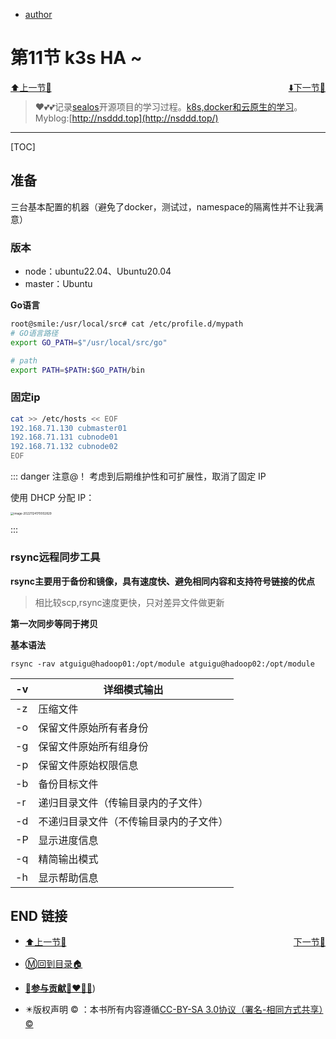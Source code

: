 + [author](http://nsddd.top)

# 第11节 k3s HA ~

<div><a href = '10.md' style='float:left'>⬆️上一节🔗  </a><a href = '12.md' style='float: right'>  ⬇️下一节🔗</a></div>
<br>

> ❤️💕💕记录[sealos](https://github.com/3293172751/sealos)开源项目的学习过程。[k8s,docker和云原生的学习](https://github.com/3293172751/sealos)。Myblog:[http://nsddd.top](http://nsddd.top/)

---
[TOC]

## 准备

三台基本配置的机器（避免了docker，测试过，namespace的隔离性并不让我满意）



### 版本

+ node：ubuntu22.04、Ubuntu20.04
+ master：Ubuntu



**Go语言**

```bash
root@smile:/usr/local/src# cat /etc/profile.d/mypath
# GO语言路径
export GO_PATH=$"/usr/local/src/go"

# path
export PATH=$PATH:$GO_PATH/bin
```



### 固定ip

```bash
cat >> /etc/hosts << EOF
192.168.71.130 cubmaster01
192.168.71.131 cubnode01
192.168.71.132 cubnode02
EOF
```

::: danger 注意@！
考虑到后期维护性和可扩展性，取消了固定 IP

使用 DHCP 分配 IP：

<img src="http://sm.nsddd.top/smimage-20221124170002829.png" alt="image-20221124170002829" style="zoom:33%;" />

:::





### rsync远程同步工具

**rsync主要用于备份和镜像，具有速度快、避免相同内容和支持符号链接的优点**

> 相比较scp,rsync速度更快，只对差异文件做更新

**第一次同步等同于拷贝**

**基本语法**

```
rsync -rav atguigu@hadoop01:/opt/module atguigu@hadoop02:/opt/module
```

| -v   | 详细模式输出                           |
| ---- | -------------------------------------- |
| -z   | 压缩文件                               |
| -o   | 保留文件原始所有者身份                 |
| -g   | 保留文件原始所有组身份                 |
| -p   | 保留文件原始权限信息                   |
| -b   | 备份目标文件                           |
| -r   | 递归目录文件（传输目录内的子文件）     |
| -d   | 不递归目录文件（不传输目录内的子文件） |
| -P   | 显示进度信息                           |
| -q   | 精简输出模式                           |
| -h   | 显示帮助信息                           |



## END 链接
<ul><li><div><a href = '10.md' style='float:left'>⬆️上一节🔗  </a><a href = '12.md' style='float: right'>  ️下一节🔗</a></div></li></ul>

+ [Ⓜ️回到目录🏠](../README.md)

+ [**🫵参与贡献💞❤️‍🔥💖**](https://nsddd.top/archives/contributors))

+ ✴️版权声明 &copy; ：本书所有内容遵循[CC-BY-SA 3.0协议（署名-相同方式共享）&copy;](http://zh.wikipedia.org/wiki/Wikipedia:CC-by-sa-3.0协议文本) 

